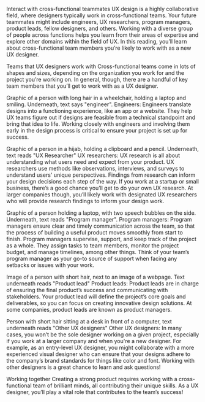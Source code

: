 Interact with cross-functional teammates
UX design is a highly collaborative field, where designers typically work in cross-functional teams. Your future teammates might include engineers, UX researchers, program managers, product leads, fellow designers, and others. Working with a diverse group of people across functions helps you learn from their areas of expertise and explore other domains within the field of UX. In this reading, you’ll learn about cross-functional team members you’re likely to work with as a new UX designer. 

Teams that UX designers work with 
Cross-functional teams come in lots of shapes and sizes, depending on the organization you work for and the project you’re working on. In general, though, there are a handful of key team members that you’ll get to work with as a UX designer.

Graphic of a person with long hair in a wheelchair, holding a laptop and smiling. Underneath, text says "engineer".
Engineers: Engineers translate designs into a functioning experience, like an app or a website. They help UX teams figure out if designs are feasible from a technical standpoint and bring that idea to life. Working closely with engineers and involving them early in the design process is critical to ensure your project is set up for success. 

Graphic of a person in a hijab, holding a clipboard and a pencil. Underneath, text reads "UX Researcher"
UX researchers: UX research is all about understanding what users need and expect from your product. UX researchers use methods like observations, interviews, and surveys to understand users' unique perspectives. Findings from research can inform your design decisions each step of the way. If you work at a startup or small business, there’s a good chance you’ll get to do your own UX research. At larger companies though, you’ll likely work with designated UX researchers who will provide research findings to inform your design work. 

Graphic of a person holding a laptop, with two speech bubbles on the side. Underneath, text reads "Program manager".
Program managers: Program managers ensure clear and timely communication across the team, so that the process of building a useful product moves smoothly from start to finish. Program managers supervise, support, and keep track of the project as a whole. They assign tasks to team members, monitor the project budget, and manage timelines, among other things. Think of your team’s program manager as your go-to source of support when facing any setbacks or issues with your work.

Image of a person with short hair,  next to an image of a webpage. Text underneath reads "Product lead"
Product leads: Product leads are in charge of ensuring the final product’s success and communicating with stakeholders. Your product lead will define the project’s core goals and deliverables, so you can focus on creating innovative design solutions. At some companies, product leads are known as product managers.

Person with short hair sitting at a desk in front of a computer, text underneath reads "Other UX designers"
Other UX designers: In many cases, you won’t be the sole designer working on a given project, especially if you work at a larger company and when you're a new designer. For example, as an entry-level UX designer, you might collaborate with a more experienced visual designer who can ensure that your designs adhere to the company’s brand standards for things like color and font. Working with other designers is a great chance to learn and ask questions! 

Working together
Creating a strong product requires working with a cross-functional team of brilliant minds, all contributing their unique skills. As a UX designer, you’ll play a vital role that contributes to the team’s success!